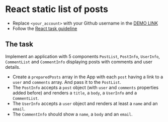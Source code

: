 # React static list of posts
- Replace `<your_account>` with your Github username in the
  [DEMO LINK](https://DimaBrushnivskyi.github.io/react_static-list-of-posts/)
- Follow the [React task guideline](https://github.com/mate-academy/react_task-guideline#react-tasks-guideline)

## The task
Implement an application with 5 components `PostList`, `PostInfo`, `UserInfo`, `CommentList` and `CommentInfo` displaying posts with comments and user details.

- Create a `preparedPosts` array in the App with each `post` having a link to a `user` and `comments` array. And pass it to the `PostList`.
- The `PostInfo` accepts a `post` object (with `user` and `comments`
properties added before) and renders a `title`, a `body`, a `UserInfo` and a `CommentList`.
- The `UserInfo` accepts a `user` object and renders at least a `name` and an `email`.
- The `CommentInfo` should show a `name`, a `body` and an `email`.
